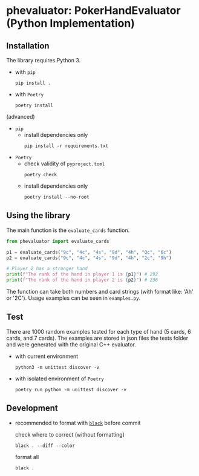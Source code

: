 # phevaluator: PokerHandEvaluator (Python Implementation)
## Installation
The library requires Python 3.
- with `pip`
    ```shell
    pip install .
    ```
- with `Poetry`
    ```shell
    poetry install
    ```

(advanced)
- `pip`
    - install dependencies only
        ```shell
        pip install -r requirements.txt
        ```
- `Poetry`
    - check validity of `pyproject.toml`
        ```shell
        poetry check
        ```
    - install dependencies only
        ```shell
        poetry install --no-root
        ```

## Using the library
The main function is the `evaluate_cards` function.
```python
from phevaluator import evaluate_cards

p1 = evaluate_cards("9c", "4c", "4s", "9d", "4h", "Qc", "6c")
p2 = evaluate_cards("9c", "4c", "4s", "9d", "4h", "2c", "9h")

# Player 2 has a stronger hand
print(f"The rank of the hand in player 1 is {p1}") # 292
print(f"The rank of the hand in player 2 is {p2}") # 236
```
The function can take both numbers and card strings (with format like: 'Ah' or '2C'). Usage examples can be seen in `examples.py`.

## Test
There are 1000 random examples tested for each type of hand (5 cards, 6 cards, and 7 cards). The examples are stored in json files the tests folder and were generated with the original C++ evaluator.

- with current environment
    ```shell
    python3 -m unittest discover -v
    ```
- with isolated environment of `Poetry`
    ```shell
    poetry run python -m unittest discover -v
    ```

## Development
- recommended to format with [`black`](https://github.com/psf/black) before commit

    check where to correct (without formatting)
    ```shell
    black . --diff --color
    ```
    format all
    ```shell
    black .
    ```


